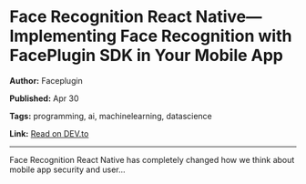 # Face Recognition React Native—Implementing Face Recognition with FacePlugin SDK in Your Mobile App

**Author:** Faceplugin

**Published:** Apr 30

**Tags:** programming, ai, machinelearning, datascience

**Link:** [Read on DEV.to](https://dev.to/faceplugin/face-recognition-react-native-implementing-face-recognition-with-faceplugin-sdk-in-your-mobile-app-4b4n)

---

Face Recognition React Native has completely changed how we think about mobile app security and user...